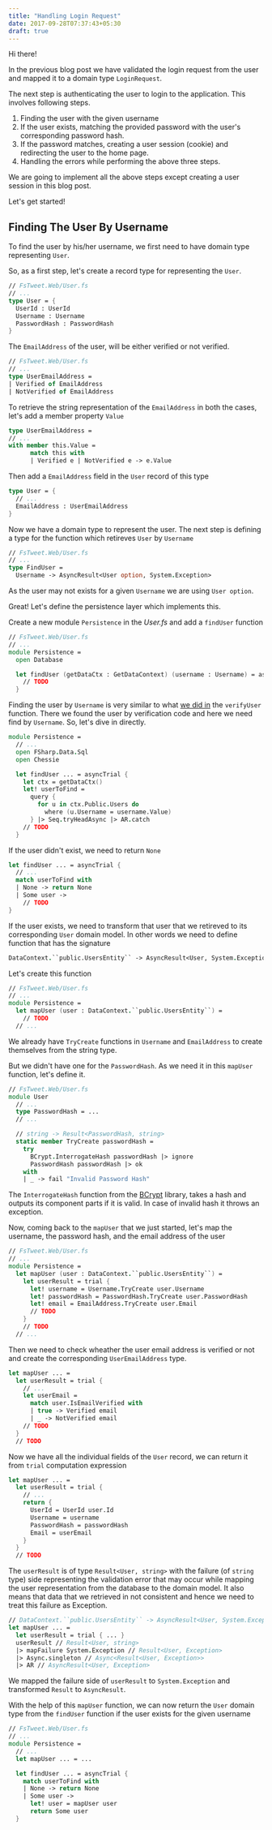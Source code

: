 ```yaml
---
title: "Handling Login Request"
date: 2017-09-28T07:37:43+05:30
draft: true
---
```


Hi there!

In the previous blog post we have validated the login request from the user and mapped it to a domain type `LoginRequest`. 

The next step is authenticating the user to login to the application. This involves following steps. 

1. Finding the user with the given username
2. If the user exists, matching the provided password with the user's corresponding password hash. 
3. If the password matches, creating a user session (cookie) and redirecting the user to the home page. 
4. Handling the errors while performing the above three steps. 


We are going to implement all the above steps except creating a user session in this blog post. 

Let's get started!


## Finding The User By Username

To find the user by his/her username, we first need to have domain type representing `User`. 

So, as a first step, let's create a record type for representing the `User`. 

```fsharp
// FsTweet.Web/User.fs
// ...
type User = {
  UserId : UserId
  Username : Username
  PasswordHash : PasswordHash
}
```

The `EmailAddress` of the user, will be either verified or not verified. 

```fsharp
// FsTweet.Web/User.fs
// ...
type UserEmailAddress = 
| Verified of EmailAddress
| NotVerified of EmailAddress
```

To retrieve the string representation of the `EmailAddress` in both the cases, let's add a member property `Value`

```fsharp
type UserEmailAddress = 
// ...
with member this.Value =
      match this with
      | Verified e | NotVerified e -> e.Value
```

Then add a `EmailAddress` field in the `User` record of this type

```fsharp
type User = {
  // ...
  EmailAddress : UserEmailAddress
}
```

Now we have a domain type to represent the user. The next step is defining a type for the function which retireves `User` by `Username`

```fsharp
// FsTweet.Web/User.fs
// ...
type FindUser = 
  Username -> AsyncResult<User option, System.Exception>
```

As the user may not exists for a given `Username` we are using `User option`. 

Great! Let's define the persistence layer which implements this. 

Create a new module `Persistence` in the *User.fs* and add a `findUser` function

```fsharp
// FsTweet.Web/User.fs
// ...
module Persistence =
  open Database

  let findUser (getDataCtx : GetDataContext) (username : Username) = asyncTrial {
    // TODO
  }
```

Finding the user by `Username` is very similar to what [we did in](https://github.com/demystifyfp/FsTweet/blob/v0.12/src/FsTweet.Web/UserSignup.fs#L141-L147) the `verifyUser` function. There we found the user by verification code and here we need find by `Username`. So, let's dive in directly.

```fsharp
module Persistence =
  // ...
  open FSharp.Data.Sql
  open Chessie

  let findUser ... = asyncTrial {
    let ctx = getDataCtx()
    let! userToFind = 
      query {
        for u in ctx.Public.Users do
          where (u.Username = username.Value)
      } |> Seq.tryHeadAsync |> AR.catch
    // TODO
  }
```
If the user didn't exist, we need to return `None`

```fsharp
let findUser ... = asyncTrial {
  // ...
  match userToFind with
  | None -> return None
  | Some user -> 
    // TODO 
}
```

If the user exists, we need to transform that user that we retireved to its corresponding `User` domain model. In other words we need to define function that has the signature

```fsharp
DataContext.``public.UsersEntity`` -> AsyncResult<User, System.Exception>
```

Let's create this function

```fsharp
// FsTweet.Web/User.fs
// ...
module Persistence =
  let mapUser (user : DataContext.``public.UsersEntity``) = 
    // TODO
  // ...
```

We already have `TryCreate` functions in `Username` and `EmailAddress` to create themselves from the string type. 

But we didn't have one for the `PasswordHash`. As we need it in this `mapUser` function, let's define it.

```fsharp
// FsTweet.Web/User.fs
module User 
  // ...
  type PasswordHash = ...
  // ...

  // string -> Result<PasswordHash, string>
  static member TryCreate passwordHash =
    try 
      BCrypt.InterrogateHash passwordHash |> ignore
      PasswordHash passwordHash |> ok
    with
    | _ -> fail "Invalid Password Hash"
```

The `InterrogateHash` function from the [BCrypt](https://github.com/BcryptNet/bcrypt.net) library, takes a hash and outputs its component parts if it is valid. In case of invalid hash it throws an exception. 

Now, coming back to the `mapUser` that we just started, let's map the username, the password hash, and the email address of the user

```fsharp
// FsTweet.Web/User.fs
// ...
module Persistence =
  let mapUser (user : DataContext.``public.UsersEntity``) = 
    let userResult = trial {
      let! username = Username.TryCreate user.Username
      let! passwordHash = PasswordHash.TryCreate user.PasswordHash
      let! email = EmailAddress.TryCreate user.Email
      // TODO
    }
    // TODO
  // ...
```

Then we need to check wheather the user email address is verified or not and create the corresponding `UserEmailAddress` type. 

```fsharp
let mapUser ... = 
  let userResult = trial {
    // ...
    let userEmail =
      match user.IsEmailVerified with
      | true -> Verified email
      | _ -> NotVerified email
    // TODO
  }
  // TODO
```

Now we have all the individual fields of the `User` record, we can return it from `trial` computation expression

```fsharp
let mapUser ... = 
  let userResult = trial {
    // ...
    return {
      UserId = UserId user.Id
      Username = username
      PasswordHash = passwordHash
      Email = userEmail
    } 
  }
  // TODO
```

The `userResult` is of type `Result<User, string>` with the failure (of `string` type) side representing the validation error that may occur while mapping the user representation from the database to the domain model. It also means that data that we retrieved in not consistent and hence we need to treat this failure as Exception. 

```fsharp
// DataContext.``public.UsersEntity`` -> AsyncResult<User, System.Exception>
let mapUser ... = 
  let userResult = trial { ... }
  userResult // Result<User, string>
  |> mapFailure System.Exception // Result<User, Exception>
  |> Async.singleton // Async<Result<User, Exception>>
  |> AR // AsyncResult<User, Exception>
```

We mapped the failure side of `userResult` to `System.Exception` and transformed `Result` to `AsyncResult`.

With the help of this `mapUser` function, we can now return the `User` domain type from the `findUser` function if the user exists for the given username

```fsharp
// FsTweet.Web/User.fs
// ...
module Persistence =
  // ...
  let mapUser ... = ...

  let findUser ... = asyncTrial {
    match userToFind with
    | None -> return None
    | Some user -> 
      let! user = mapUser user
      return Some user
  }
```

